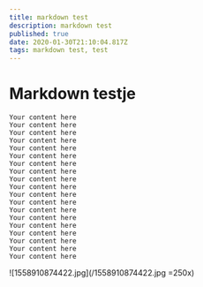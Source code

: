 ```yaml
---
title: markdown test
description: markdown test
published: true
date: 2020-01-30T21:10:04.817Z
tags: markdown test, test
---
```


# Markdown testje
```
Your content here
Your content here
Your content here
Your content here
Your content here
Your content here
Your content here
Your content here
Your content here
Your content here
Your content here
Your content here
Your content here
Your content here
Your content here
Your content here
Your content here
Your content here
Your content here
```

![1558910874422.jpg](/1558910874422.jpg =250x)



